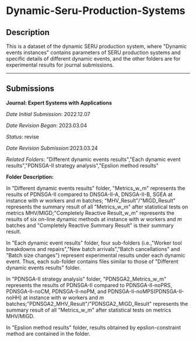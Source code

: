 # Dynamic-Seru-Production-Systems

## **Description**

This is a dataset of the dynamic SERU production system, where "Dynamic events instances" contains parameters of SERU production systems and specific details of different dynamic events, and the other folders are for experimental results for journal submissions.

---

## **Submissions**
**Journal: Expert Systems with Applications**

_Date Initial Submission_: 2022.12.07

_Date Revision Began_: 2023.03.04

_Status_: revise

_Date Revision Submission_:2023.03.24

_Related Folders_: "Different dynamic events results","Each dynamic event results","PDNSGA-II strategy analysis","Epslion method results"

**Folder Description:**

In "Different dynamic events results" folder, "Metrics_w_m" represents the results of PDNSGA-II compared to DNSGA-II-A, DNSGA-II-B, SGEA at instance with _w_ workers and _m_ batches; "MHV_Result"/"MIGD_Result" represents the summary result of all "Metrics_w_m" after statistical tests on metrics MHV/MIGD;"Completely Reactive Result_w_m" represents the results of six on-line dynamic methods at instance with _w_ workers and _m_ batches and "Completely Reactive Summary Result" is their summary result.

In "Each dynamic event results" folder, four sub-folders (i.e.,"Worker tool breakdowns and repairs","New batch arrivals","Batch cancellations" and "Batch size changes") represent experimental results under each dynamic event. Thus, each sub-folder contains files similar to those of "Different dynamic events results" folder.

In "PDNSGA-II strategy analysis" folder, "PDNSGA2_Metrics_w_m" represents the results of PDNSGA-II compared to PDNSGA-II-noPRS, PDNSGA-II-noCM, PDNSGA-II-noPM, and PDNSGA-II-noMPS(PDNSGA-II-noHH) at instance with _w_ workers and _m_ batches;"PDNSGA2_MHV_Result"/"PDNSGA2_MIGD_Result" represents the summary result of all "Metrics_w_m" after statistical tests on metrics MHV/MIGD.

In "Epslion method results" folder, results obtained by epslion-constraint method are contained in the folder.
